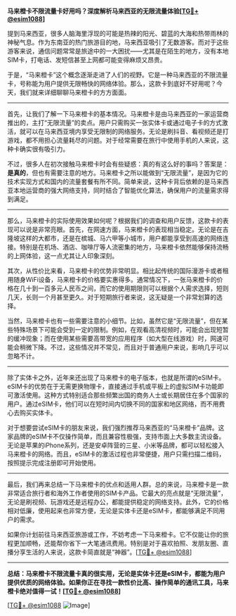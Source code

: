 **马来橙卡不限流量卡好用吗？深度解析马来西亚的无限流量体验[[TG💪+ @esim1088](https://t.me/s/esim1088)]**

提到马来西亚，很多人脑海里浮现的可能是热辣的阳光、碧蓝的大海和热带雨林的神秘气息。作为东南亚的热门旅游目的地，马来西亚吸引了无数游客。而对于这些游客来说，通信问题常常是旅途中的一大困扰——尤其是在陌生的地方，没有本地SIM卡，打电话、发短信甚至上网都可能变得麻烦又昂贵。

于是，“马来橙卡”这个概念逐渐走进了人们的视野。它是一种马来西亚的不限流量卡，号称能为用户提供无限畅快的网络体验。那么，这款卡到底好不好用呢？今天，我们就来详细聊聊马来橙卡的方方面面。

---

首先，让我们了解一下马来橙卡的基本情况。马来橙卡是由马来西亚的一家运营商推出的，主打“无限流量”的卖点。用户只需购买一张实体卡或通过电子卡的方式激活，就可以在马来西亚境内享受无限制的网络服务。无论是刷抖音、看视频还是打游戏，都不用担心流量耗尽的问题。对于经常需要在旅行中使用手机的人来说，这种卡确实很有吸引力。

不过，很多人在初次接触马来橙卡时会有些疑惑：真的有这么好的事吗？答案是：**是真的**，但也有需要注意的地方。马来橙卡之所以能做到“无限流量”，是因为它的技术实现方式和国内的流量套餐有所不同。简单来说，这种卡背后依赖的是马来西亚本地运营商的强大网络支持，同时结合了智能优化算法，确保用户的流量需求得到满足。

---

那么，马来橙卡的实际使用效果如何呢？根据我们的调查和用户反馈，这款卡的表现可以说是非常亮眼。首先，在网速方面，马来橙卡的表现相当稳定。无论是在吉隆坡这样的大都市，还是在槟城、马六甲等小城市，用户都能享受到高速的网络连接。特别是在机场、酒店、咖啡厅等人流密集的地方，马来橙卡依然能够保持流畅的上网体验，这一点尤其让人印象深刻。

其次，从性价比来看，马来橙卡的优势非常明显。相比起传统的国际漫游卡或者租用随身WiFi设备，马来橙卡的价格要实惠得多。通常情况下，一张马来橙卡的价格在几十到一百多元人民币之间，而它的使用期限则可以根据个人需求选择，短则几天，长则一个月甚至更久。对于短期旅行者来说，这无疑是一个非常划算的选择。

当然，马来橙卡也有一些需要注意的小细节。比如，虽然它是“无限流量”，但在某些特殊场景下可能会受到一定的限制。例如，在观看高清视频时，可能会出现短暂的缓冲现象；而在使用某些需要高带宽的应用程序（如大型在线游戏）时，网速可能会稍微下降。不过，这些情况并不常见，而且对于普通用户来说，影响几乎可以忽略不计。

---

除了实体卡之外，近年来还出现了马来橙卡的电子版本，也就是所谓的eSIM卡。eSIM卡的优势在于无需更换物理卡，直接通过手机或平板上的虚拟SIM卡功能即可激活使用。这种方式特别适合那些频繁出国的商务人士或长期居住在多个国家的用户。通过eSIM卡，他们可以在短时间内切换不同的国家和地区网络，而不用费心去购买实体卡。

对于想要尝试eSIM卡的朋友来说，我们强烈推荐马来西亚的“马来橙卡”品牌。这家品牌的eSIM卡不仅操作简单，而且兼容性极强，支持市面上大多数主流设备。无论是苹果的iPhone系列，还是安卓阵营的三星、小米等品牌，都可以轻松接入马来橙卡的网络。而且，eSIM卡的激活过程也非常便捷，用户只需扫描二维码，按照提示完成注册即可开始使用。

---

最后，我们再来总结一下马来橙卡的优点和适用人群。总的来说，马来橙卡是一款非常适合旅行者和海外工作者使用的SIM卡产品。它最大的亮点就是“无限流量”，无论是刷视频、玩游戏还是远程办公，都能提供稳定的网络支持。此外，它的价格相对低廉，使用起来也非常方便，无论是实体卡还是eSIM卡，都能够满足不同用户的需求。

如果你计划前往马来西亚旅游或工作，不妨考虑一下马来橙卡。它不仅能让你的旅程更加顺畅，还能帮你省下一大笔通讯费用。特别是对于喜欢拍照、发朋友圈、直播分享生活的人来说，这款卡简直就是“神器”。[[TG💪+ @esim1088](https://t.me/s/esim1088)]

---

**总结：马来橙卡不限流量卡真的很实用，无论是实体卡还是eSIM卡，都能为用户提供优质的网络体验。如果你正在寻找一款性价比高、操作简单的通讯工具，马来橙卡绝对值得一试！[[TG💪+ @esim1088](https://t.me/s/esim1088)]**

[[TG💪+ @esim1088](https://t.me/s/esim1088) ![Image](https://i.postimg.cc/4NQfJmqS/Snipaste-2025-05-13-00-14-12.png)]